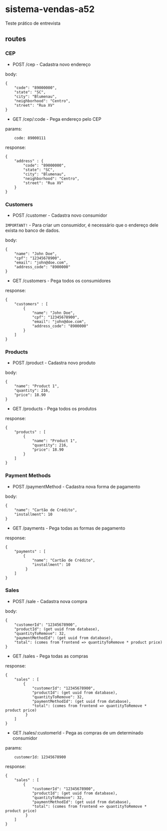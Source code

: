 # sistema-vendas-a52
Teste prático de entrevista

## routes

### CEP

* POST /cep - Cadastra novo endereço

body:
```
{
    "code": "89000000",
    "state": "SC",
    "city": "Blumenau",
    "neighborhood": "Centro",
    "street": "Rua XV"
}
```

* GET /cep/:code - Pega endereço pelo CEP

params:
```
    code: 89000111
```

response:
```
{
    "address" : {
        "code": "89000000",
        "state": "SC",
        "city": "Blumenau",
        "neighborhood": "Centro",
        "street": "Rua XV"
    }
}
```

### Customers

* POST /customer - Cadastra novo consumidor

`IMPORTANT!` - Para criar um consumidor, é necessário que o endereço dele exista no banco de dados.

body:
```
{
    "name": "John Doe",
    "cpf": "12345678900",
    "email": "john@doe.com",
    "address_code": "8900000"
}
```

* GET /customers - Pega todos os consumidores

response:
```
{
    "customers" : [
        {
            "name": "John Doe",
            "cpf": "12345678900",
            "email": "john@doe.com",
            "address_code": "8900000"
        }
    ]
}
```

### Products

* POST /product - Cadastra novo produto

body:
```
{
    "name": "Product 1",
    "quantity": 216,
    "price": 18.90
}
```

* GET /products - Pega todos os produtos

response:
```
{
    "products" : [
        {
            "name": "Product 1",
            "quantity": 216,
            "price": 18.90
        }
    ]
}
```
### Payment Methods

* POST /paymentMethod - Cadastra nova forma de pagamento

body:
```
{
    "name": "Cartão de Crédito",
    "installment": 10
}
```

* GET /payments - Pega todas as formas de pagamento

response:
```
{
    "payments" : [
        {
            "name": "Cartão de Crédito",
            "installment": 10
         }
    ]
}
```
### Sales

* POST /sale - Cadastra nova compra

body:
```
{
    "customerId": "12345678900",
    "productId": (get uuid from database),
    "quantityToRemove": 32,
    "paymentMethodId": (get uuid from database),
    "total": (comes from frontend => quantityToRemove * product price)
}
```

* GET /sales - Pega todas as compras

response:
```
{
    "sales" : [
        {
            "customerId": "12345678900",
            "productId": (get uuid from database),
            "quantityToRemove": 32,
            "paymentMethodId": (get uuid from database),
            "total": (comes from frontend => quantityToRemove * product price)
         }
    ]
}
```

* GET /sales/:customerId - Pega as compras de um determinado consumidor

params:
```
    customerId: 12345678900
```

response:
```
{
    "sales" : [
        {
            "customerId": "12345678900",
            "productId": (get uuid from database),
            "quantityToRemove": 32,
            "paymentMethodId": (get uuid from database),
            "total": (comes from frontend => quantityToRemove * product price)
         }
    ]
}
```
